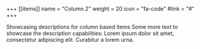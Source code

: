 +++
[[items]]
  name = "Column 2"
  weight = 20
  icon = "fa-code"
  #link = "#"
+++

Showcasing descriptions for column based items
Some more text to showcase the description capabilities:
Lorem ipsum dolor sit amet, consectetur adipiscing elit.
Curabitur a lorem urna.

